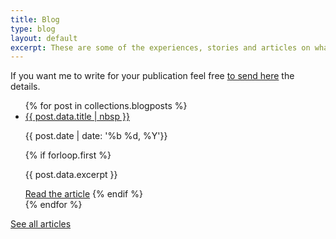 ```yaml
---
title: Blog
type: blog
layout: default
excerpt: These are some of the experiences, stories and articles on what I've learned during my journey as a web developer.
---
```


If you want me to write for your publication feel free [to send here](mailto:jmenichelli@gmail.com) the details.

<ul class="blog-list">
{% for post in collections.blogposts %}
  <li class="blog-list-item">
    <a class="blog-list-item__title" href="{{ post.url }}">
      {{ post.data.title | nbsp }}
    </a>
    <p class="blog-list-item__info">
      <time datetime="{{ post.date | iso_date }}">
        {{ post.date | date: '%b %d, %Y'}}
      </time>
    </p>
  {% if forloop.first %}
  <p class="blog-list-item__excerpt">{{ post.data.excerpt }}</p>
  <a class="blog-list-item__cta" href="{{ post.url }}">Read the article</a>
  {% endif %}
  </li>
{% endfor %}
</ul>

<p class="blog-links">
  <a class="blog-links__archive" href="/archive">See all articles</a>
</p>

